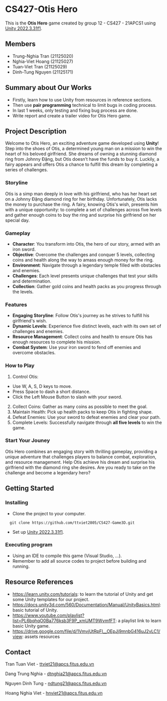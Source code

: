 # CS427-Otis Hero
This is the **Otis Hero** game created by group 12 - CS427 - 21APCS1 using [Unity 2022.3.31f1](https://unity.com/download).

## Members
- Trung-Nghia Tran (21125020)
- Nghia-Viet Hoang (21125027)
- Tuan-Viet Tran (21125029)
- Dinh-Tung Nguyen (21125171)

## Summary about Our Works
* Firstly, learn how to use Unity from resources in reference sections.
* Then use **pair programming** technical to limit bugs in coding process.
* In last 1 weeks, only testing and fixing bug process are done.
* Write report and create a trailer video for Otis Hero game.

## Project Description
Welcome to Otis Hero, an exciting adventure game developed using **Unity**! Step into the shoes of Otis, a determined young man on a mission to win the heart of his beloved girlfriend. She dreams of owning a stunning diamond ring from Johnny Đặng, but Otis doesn’t have the funds to buy it. Luckily, a fairy appears and offers Otis a chance to fulfill this dream by completing a series of challenges.

### Storyline
Otis is a simp man deeply in love with his girlfriend, who has her heart set on a Johnny Đặng diamond ring for her birthday. Unfortunately, Otis lacks the money to purchase the ring. A fairy, knowing Otis's wish, presents him with a unique opportunity: to complete a set of challenges across five levels and gather enough coins to buy the ring and surprise his girlfriend on her special day.

### Gameplay
* **Character**: You transform into Otis, the hero of our story, armed with an iron sword.
* **Objective**: Overcome the challenges and conquer 5 levels, collecting coins and health along the way to amass enough money for the ring.
* **Environment**: Navigate through a legendary temple filled with obstacles and enemies.
* **Challenges**: Each level presents unique challenges that test your skills and determination.
* **Collection**: Gather gold coins and health packs as you progress through the levels.

### Features
* **Engaging Storyline**: Follow Otis's journey as he strives to fulfill his girlfriend's wish.
* **Dynamic Levels**: Experience five distinct levels, each with its own set of challenges and enemies.
* **Resource Management**: Collect coins and health to ensure Otis has enough resources to complete his mission.
* **Combat System**: Use your iron sword to fend off enemies and overcome obstacles.

### How to Play
1. Control Otis:
* Use W, A, S, D keys to move.
* Press Space to dash a short distance.
* Click the Left Mouse Button to slash with your sword.
2. Collect Coins: Gather as many coins as possible to meet the goal.
3. Maintain Health: Pick up health packs to keep Otis in fighting shape.
4. Defeat Enemies: Use your sword to defeat enemies and clear your path.
5. Complete Levels: Successfully navigate through **all five levels** to win the game.

### Start Your Jouney
Otis Hero combines an engaging story with thrilling gameplay, providing a unique adventure that challenges players to balance combat, exploration, and resource management. Help Otis achieve his dream and surprise his girlfriend with the diamond ring she desires. Are you ready to take on the challenge and become a legendary hero?

## Getting Started
### Installing
* Clone the project to your computer. 
```
  git clone https://github.com/ttviet2805/CS427-Game3D.git
```
* Set up [Unity 2022.3.31f1](https://unity.com/download).

### Executing program
* Using an IDE to compile this game (Visual Studio, ...).
* Remember to add all source codes to project before building and running.

## Resource References
* https://learn.unity.com/tutorials: to learn the tutorial of Unity and get some Unity templates for our project.
* https://docs.unity3d.com/560/Documentation/Manual/UnityBasics.html: basic tutorial of Unity.
* https://www.youtube.com/playlist?list=PL6bqhqO0Ba776ksb3F9P_xmUMT9WvmfFT: a playlist link to learn basic Unity game.
* https://drive.google.com/file/d/1VmvjUtRpFl__OEpJj9mnbG416uJ2vLC1/view: assets resources 

## Contact
Tran Tuan Viet - ttviet21@apcs.fitus.edu.vn

Dang Trung Nghia - dtnghia21@apcs.fitus.edu.vn

Nguyen Dinh Tung - ndtung21@apcs.fitus.edu.vn

Hoang Nghia Viet - hnviet21@apcs.fitus.edu.vn

